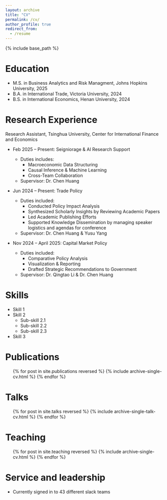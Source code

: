 ```yaml
---
layout: archive
title: "CV"
permalink: /cv/
author_profile: true
redirect_from:
  - /resume
---
```


{% include base_path %}

Education
======
* M.S. in Business Analytics and Risk Managment, Johns Hopkins University, 2025
* B.A. in International Trade, Victoria University, 2024
* B.S. in International Economics, Henan University, 2024

Research Experience
======
Research Assistant, Tsinghua University, Center for International Finance and Economics
* Feb 2025 – Present: Seigniorage & AI Research Support
  * Duties includes:
      * Macroeconomic Data Structuring
      * Causal Inference & Machine Learning
      * Cross-Team Collaboration
  * Supervisor: Dr. Chen Huang

* Jun 2024 – Present: Trade Policy
  * Duties included: 
      * Conducted Policy Impact Analysis
      * Synthesized Scholarly Insights by Reviewing Academic Papers
      * Led Academic Publishing Efforts
      * Supported Knowledge Dissemination by managing speaker logistics and agendas for conference
  * Supervisor: Dr. Chen Huang & Yusu Yang

* Nov 2024 – April 2025: Capital Market Policy
  * Duties included:
      * Comparative Policy Analysis
      * Visualization & Reporting
      * Drafted Strategic Recommendations to Government
  * Supervisor: Dr. Qingtao Li & Dr. Chen Huang
  
Skills
======
* Skill 1
* Skill 2
  * Sub-skill 2.1
  * Sub-skill 2.2
  * Sub-skill 2.3
* Skill 3

Publications
======
  <ul>{% for post in site.publications reversed %}
    {% include archive-single-cv.html %}
  {% endfor %}</ul>
  
Talks
======
  <ul>{% for post in site.talks reversed %}
    {% include archive-single-talk-cv.html  %}
  {% endfor %}</ul>
  
Teaching
======
  <ul>{% for post in site.teaching reversed %}
    {% include archive-single-cv.html %}
  {% endfor %}</ul>
  
Service and leadership
======
* Currently signed in to 43 different slack teams
